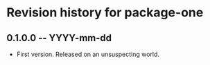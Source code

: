 # Revision history for package-one

## 0.1.0.0 -- YYYY-mm-dd

* First version. Released on an unsuspecting world.
